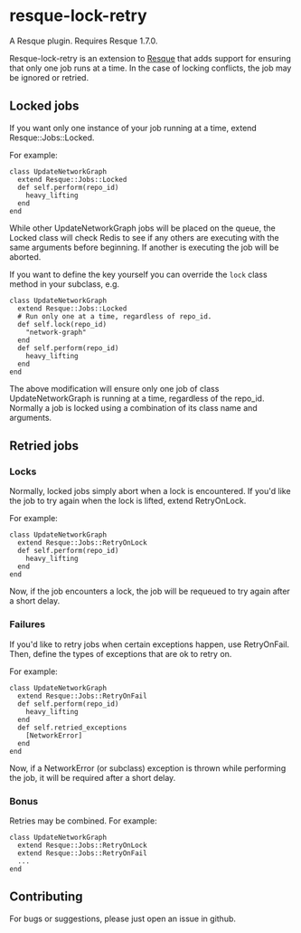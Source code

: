 resque-lock-retry
=================

A Resque plugin. Requires Resque 1.7.0.

Resque-lock-retry is an extension to
[Resque](http://github.com/defunkt/resque) that adds support for ensuring that
only one job runs at a time. In the case of locking conflicts, the job may be
ignored or retried.

Locked jobs
------------

If you want only one instance of your job running at a time, extend
Resque::Jobs::Locked.

For example:

    class UpdateNetworkGraph
      extend Resque::Jobs::Locked
      def self.perform(repo_id)
        heavy_lifting
      end
    end

While other UpdateNetworkGraph jobs will be placed on the queue, the Locked
class will check Redis to see if any others are executing with the same
arguments before beginning. If another is executing the job will be aborted.

If you want to define the key yourself you can override the `lock` class
method in your subclass, e.g.

    class UpdateNetworkGraph
      extend Resque::Jobs::Locked
      # Run only one at a time, regardless of repo_id.
      def self.lock(repo_id)
        "network-graph"
      end
      def self.perform(repo_id)
        heavy_lifting
      end
    end

The above modification will ensure only one job of class UpdateNetworkGraph is
running at a time, regardless of the repo_id. Normally a job is locked using a
combination of its class name and arguments.

Retried jobs
------------

### Locks

Normally, locked jobs simply abort when a lock is encountered. If you'd like
the job to try again when the lock is lifted, extend RetryOnLock.

For example:

    class UpdateNetworkGraph
      extend Resque::Jobs::RetryOnLock
      def self.perform(repo_id)
        heavy_lifting
      end
    end

Now, if the job encounters a lock, the job will be requeued to try again after
a short delay.

### Failures

If you'd like to retry jobs when certain exceptions happen, use RetryOnFail.
Then, define the types of exceptions that are ok to retry on.

For example:

    class UpdateNetworkGraph
      extend Resque::Jobs::RetryOnFail
      def self.perform(repo_id)
        heavy_lifting
      end
      def self.retried_exceptions
        [NetworkError]
      end
    end

Now, if a NetworkError (or subclass) exception is thrown while performing the
job, it will be required after a short delay.

### Bonus

Retries may be combined. For example:

    class UpdateNetworkGraph
      extend Resque::Jobs::RetryOnLock
      extend Resque::Jobs::RetryOnFail
      ...
    end

Contributing
------------

For bugs or suggestions, please just open an issue in github.
